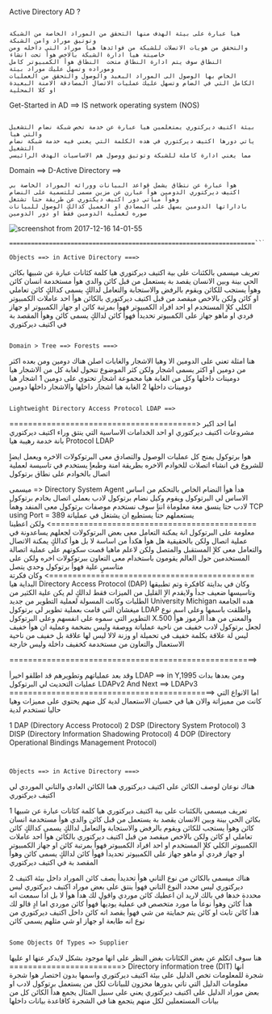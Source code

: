 
Active Directory AD ?
```

هيا عبارة على بيئة الهدف منها التحقق من الموراد الخاصة من الشبكة وتوتيق موراد وامن الشبكة 
والتحقق من هويات الاتصلات للشبكة من فوائدها هيا موراد التي داخله ومن خاصيتة هيا ادارة الشبكة بالاخص هوأ تحت انشاء
النطاق سوف يتم ادارة النطاق متحت  النطاق هوأ الكمبيوتر كامل
وموراده وتسهل عليك موراد بيئة 
الخاص بها الوصول الى الموراد البعيد والوصول والتحقق من العمليات
الكامل التي في الضام وتسهل عليك عمليات الاتصال المصادقة الامنة البعيدة او كلا المحلية 

```

Get-Started in AD ==> IS network operating system (NOS)

```

بيئة اكتيف ديركتوري يمتعلمين هيا عبارة عن خدمة تخص شبكة نضام التشغيل والتي هيا
ياتي دورها اكتيف ديركتوري في هده الكلمة التي يعني فيه خدمة شبكة نضام التشغيل
مما يعني ادارة كاملة للشبكة وتوتيق ووصول هم الاساسيات الهدف الرائيسي 

```

Domain ==> D-Active Directory ==> 

```
هوأ عبارة عن نتطاق يشمل قواعد البيانات وورائه الموراد الخاصة بي
اكتيف ديركتوري الدومين هوأ عبارن عن مزين مسمى للتسمية على النضام 
وهوأ مياتي دور اكتيف ديكتوري عن طريقة حتا تشتغل 
باداراتها الدومين يسهل على المصادق او العميل كدالكٍ الوصول للبيانات 
صوره لعملية الدومين فقط او دور الدومين 
```

![screenshot from 2017-12-16 14-01-55](https://user-images.githubusercontent.com/25440152/34072233-789ee270-e251-11e7-858a-15917d61b16d.png)
```
====================================================================```

Objects ==> in Active Directory ===> 
```
تعريف ميسمى بالكئنات على بية اكتيف ديركتوري هيا كلمة كئانات عبارة
عن شبيها بكائن الحي بينة وبين الانسان يقصد بة يستعمل من قبل كائن والدي هوأ
مستخدمة انسان كائن وهوأ يستجب للكائن ويقوم بالرفض والاستجابة
والتعامل لدالكٍ يسمى كدالكٍ كائن تعاملي او كائن 
ولكن بالاخص ميقصد من قبل اكتيف ديركتوري بالكائن هوأ احد عاملات الكمبيوتر الكلي كلاٍ 
المستخدم او احد افراد الكمبيوتر فهوأ بمرتبة كائن او جهاز الكمبيوتر 
او جهاز فردي او ماهو جهاز على الكمبيوتر تحديدأ
فهوأ كائن لدالكٍ يسمى كائن وهوأ المقصد بة في اكتيف ديركتوري

```

Domain > Tree ==> Forests ===>

```
هنا امثلة تعني على الدومين الا وهيا الاشجار والغابات اصلن هناك دومين
ومن بعده اكثر من دومين او اكثر يسمى اشجار ولكن كثر الموضوع تتحول لغابة
كل من الاشجار هيا دومينات داخلها وكل من الغابة هيا مجموعة اشجار تحتوي على دومين 
1 اشجار هيا دومينات داخلها
2 الغابة هيا اشجار داخلها والاشجار داخلها دومين 
```

Lightweight Directory Access Protocol LDAP ==>

```
========================================>
اما احد اكبر مشروعات اكتيف ديركتوري او احد الخدامات الاساسية التي
 ينتق وراء اكتيف ديركتوري بانة خدمة رهيبة هيا 
 Protocol LDAP 
 
هوا برتوكول يمنح كل عمليات الوصول والتصادق معى
البرتوكولات الاخره ويعمل ايضاٍ للشروع
في انشاء اتصلات للخوادم الاخره بطريقة امنة وطبعاٍ 
يستخدم في تاسيسة لعملية اتصال بالخوادم على نطاق برتوكول 

ميسمى => Directory System Agent
هدأ هوأ النضام الخاص بالتحكم من اساس الاساس لي البرتوكول 
ويقوم وكيل نضام برتوكول لادب بعملي اتصال بخادم برتوكول لادب حتا ينسق معة معلوماة انناٍ سوف 
نستخدم موصفات برتوكول معى المنفد وهمأ
TCP using Port = 389 
يستعملهم حتا يستطيع ان يشتغل في عملياتة
============================================>
ولكن اعطينا معلومة على البرتوكول انة يمكنة التعامل معى بعض البرتوكولات
لجعلهم يساعدونة في عملية اتصال ولكن بالحقيقية هل هوأ هكدأ 
من اساسة لا بل هوأ كدالكٍ يمكنة الاتصال والتعامل معى كلاٍ المستقبل
والمتصل ولكن لاعلم ماهيا قصت سكوتهم على عملية اتصالة المستخدمين 
حول العالم يقومون باستخدام معى التعاون ببرتوكولات اخره ولكن على متاسسٍ علية فهوأ برتوكول وحدي يتصل 
============================================>
وكان فكرتة البداية هيا
Directory Access Protocol (DAP)
وكان في بدايتة كافكرة وتم تطبيقها وتاسيسها ضعيف جدأ ولايقدم 
الاٍ القليل من الميزات فقط لدالكٍ لم يكن علية الكثير من الطلبات وكانت المسولة لعملية التطوير من جديد 
University Michigan
هده الجامعة ميغشان التي قامت بعملية تطوير لي برتوكول 
LDAP
واطلقت باسمها وعلى اسم نوع التطوير التي سموه على انفسهم وعلى البرتوكول
X.500
والمعنى من هدأ الرموز هوأ لجعل برتوكول لادب خفيف من ناحية عملياتة 
ووصفة وليس بضخمة  وعملية ان هوأ خفيف ليس لة علاقة بكلمة خفيف 
في تحميلة او وزنة لالا ليس لها علاقة بل خفيف من ناحية الاستعمال 
والتعاون من مستخدمة كخفيف داخلة وليس خارجة

=====================================================>

وقد بعد عملياتهم وتطويرهم قد اطلقو اخيرأ 
LDAP ==> in Y,1995
ومن بعدها بدات عمليات التحديث لي البرتوكول
LDAPv2 And Next ==>
LDAPv3
============================================>
اما الانواع التي كانت من مميزاتة والان هيا في حسبان الاستعمال لدية 
كل منهم يحتوي على مميزات وهيا حاليا تستخدم لدية

  1 DAP (Directory Access Protocol)
  2 DSP (Directory System Protocol)
  3 DISP (Directory Information Shadowing Protocol)
  4 DOP (Directory Operational Bindings Management Protocol)
```


Objects ==> in Active Directory ===> 

```
هناك نوعان لوصف الكائن على اكتيف ديركتوري هما
الكائن العادي والتاني الموردي لي اكتيف ديركتوري 

1
تعريف ميسمى بالكئنات على بية اكتيف ديركتوري هيا كلمة كئانات عبارة
عن شبيها بكائن الحي بينة وبين الانسان يقصد بة يستعمل من قبل كائن والدي هوأ
مستخدمة انسان كائن وهوأ يستجب للكائن ويقوم بالرفض والاستجابة
والتعامل لدالكٍ يسمى كدالكٍ كائن تعاملي او كائن 
ولكن بالاخص ميقصد من قبل اكتيف ديركتوري بالكائن هوأ احد عاملات الكمبيوتر الكلي كلاٍ 
المستخدم او احد افراد الكمبيوتر فهوأ بمرتبة كائن او جهاز الكمبيوتر 
او جهاز فردي او ماهو جهاز على الكمبيوتر تحديدأ
فهوأ كائن لدالكٍ يسمى كائن وهوأ المقصد بة في اكتيف ديركتوري

2
هناك ميسمى بالكائن من نوع التاني هوأ تحديدأ يصف كائن الموراد داخل بيئة
اكتيف ديركتوري ليس محدد النوع التاني فهوأ ينتق على بعض موراد اكتيف ديركتوري ليس محددة
خدها في بالك لاريد ان اعطيك كائن موردي واقول لك هدأ هوأ لا بل ادأ سمعت انه هدأ كائن وهوأ نوعأ ما مورد متخصص في 
عملية يوديهأ فهوأ كائن موردي اما ادٍ قالو لك هدأ كائن تابت او كائن يتم حمايتة من شي
فهوأ يقصد انه كائن داخل اكتيف ديركتوري من نوع انه طابعة او جهاز او شي مثلهم يسمى 
كائن
```

Some Objects Of Types => Supplier

```
هنا سوف اتكلم عن بعض الكئانات بغض النظر على انها موجود بشكل لايدكر عنها او عليها
========================>
Directory information tree (DIT)
انها شجرة للمعلومات تخص الدليل على بيئة اكتيف ديركتوري واسمها بدون اختصار هوا
شجرة معلومات الدليل التي تاتي بدورها مخزون للبيانات لكل من يستعمل برتوكول لادب 
او بعض موراد الدليل على اكتيف ديركتوري يعني على سبيل المثال يجمع هدأ الكائن كل من بيانات المستعملين لكل منهم يتجمع هنا في الشجرة كاقاعدة بيانات داخلها
```
